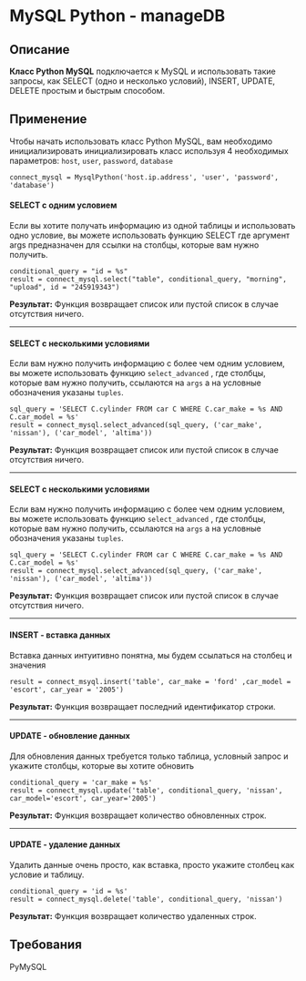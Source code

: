 MySQL Python - manageDB
===========

## Описание
**Класс Python MySQL** подключается к MySQL и использовать такие запросы, как SELECT (одно и несколько условий), INSERT, UPDATE, DELETE простым и быстрым способом.


## Применение
Чтобы начать использовать класс Python MySQL, вам необходимо инициализировать
инициализировать класс используя 4 необходимых параметров: `host`, `user`, `password`, `database`

```
connect_mysql = MysqlPython('host.ip.address', 'user', 'password', 'database')
```
    
#### SELECT с одним условием
Если вы хотите получать информацию из одной таблицы и использовать одно условие, вы можете
использовать функцию SELECT где аргумент args предназначен для ссылки на столбцы, которые вам нужно получить.

```
conditional_query = "id = %s"
result = connect_mysql.select("table", conditional_query, "morning", "upload", id = "245919343")
```

**Результат:**
	Функция возвращает список или пустой список в случае отсутствия ничего.

---
    
#### SELECT с несколькими условиями
Если вам нужно получить информацию с более чем одним условием, вы можете использовать функцию
`select_advanced` , где столбцы, которые вам нужно получить, ссылаются на `args` а на условные обозначения указаны `tuples`.

```
sql_query = 'SELECT C.cylinder FROM car C WHERE C.car_make = %s AND C.car_model = %s'
result = connect_mysql.select_advanced(sql_query, ('car_make', 'nissan'), ('car_model', 'altima'))
```

**Результат:**
	Функция возвращает список или пустой список в случае отсутствия ничего.

---
    
#### SELECT с несколькими условиями
Если вам нужно получить информацию с более чем одним условием, вы можете использовать функцию
`select_advanced` , где столбцы, которые вам нужно получить, ссылаются на `args` а на условные обозначения указаны `tuples`.

```
sql_query = 'SELECT C.cylinder FROM car C WHERE C.car_make = %s AND C.car_model = %s'
result = connect_mysql.select_advanced(sql_query, ('car_make', 'nissan'), ('car_model', 'altima'))
```

**Результат:**
	Функция возвращает список или пустой список в случае отсутствия ничего.

---

#### INSERT - вставка данных
Вставка данных интуитивно понятна, мы будем ссылаться на столбец и значения

```
result = connect_msyql.insert('table', car_make = 'ford' ,car_model = 'escort', car_year = '2005')
```

**Результат:**
	Функция возвращает последний идентификатор строки.

---

#### UPDATE - обновление данных
Для обновления данных требуется только таблица, условный запрос и укажите столбцы, которые вы хотите обновить

```
conditional_query = 'car_make = %s'
result = connect_mysql.update('table', conditional_query, 'nissan', car_model='escort', car_year='2005')
```

**Результат:**
	Функция возвращает количество обновленных строк.

---

#### UPDATE - удаление данных
Удалить данные очень просто, как вставка, просто укажите столбец как условие и таблицу.

```
conditional_query = 'id = %s'
result = connect_mysql.delete('table', conditional_query, 'nissan')
```

**Результат:**
	Функция возвращает количество удаленных строк.

## Требования

PyMySQL